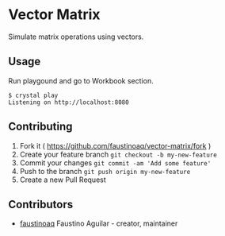 # Vector Matrix

Simulate matrix operations using vectors.

## Usage

Run playgound and go to Workbook section.

```
$ crystal play
Listening on http://localhost:8080
```

## Contributing

1. Fork it ( https://github.com/faustinoaq/vector-matrix/fork )
2. Create your feature branch `git checkout -b my-new-feature`
3. Commit your changes `git commit -am 'Add some feature'`
4. Push to the branch `git push origin my-new-feature`
5. Create a new Pull Request

## Contributors

- [faustinoaq](https://github.com/faustinoaq) Faustino Aguilar - creator, maintainer
